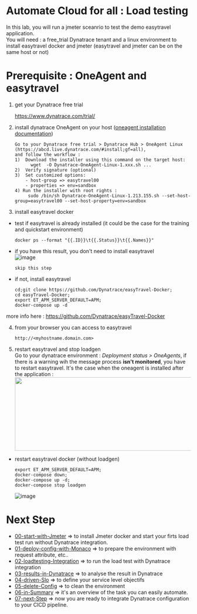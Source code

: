 #  Automate Cloud for all : Load testing

In this lab, you will run a jmeter sceanrio to test the demo easytravel application.  
You will need : a free_trial Dynatrace tenant and a linux environment to install easytravel docker and jmeter (easytravel and jmeter can be on the same host or not)

# Prerequisite : OneAgent and easytravel

1) get your Dynatrace free trial  

      https://www.dynatrace.com/trial/    

2) install dynatrace OneAgent on your host 
([oneagent installation documentation](https://github.com/ace-dynatrace-lab/ace-load-testing-automation/blob/main/InstallEasytravel.md))    

       Go to your Dynatrace free trial > Dynatrace Hub > OneAgent Linux (https://abcd.live.dynatrace.com/#install;gf=all),
       and follow the workflow :
       1)  Download the installer using this command on the target host: 
             wget  -O Dynatrace-OneAgent-Linux-1.xxx.sh ...
       2)  Verify signature (optional)
       3)  Set customized options:
           - host-group => easytravel00 
           - properties => env=sandbox
       4) Run the installer with root rights : 
            sudo /bin/sh Dynatrace-OneAgent-Linux-1.213.155.sh --set-host-group=easytravel00 --set-host-property=env=sandbox

3) install easytravel docker   
- test if easytravel is already installed (it could be the case for the training and quickstart environment)   

      docker ps --format "{{.ID}}\t{{.Status}}\t{{.Names}}"

- if you have this result, you don't need to install easytravel  
  ![image](https://user-images.githubusercontent.com/40337213/116451621-02f57e00-a85d-11eb-96a0-c1d0613185c7.png)
  
      skip this step
            
- if not, install easytravel  

      cd;git clone https://github.com/Dynatrace/easyTravel-Docker;
      cd easyTravel-Docker;
      export ET_APM_SERVER_DEFAULT=APM;
      docker-compose up -d

more info here : https://github.com/Dynatrace/easyTravel-Docker  
  
4) from your browser you can access to easytravel  

       http://<myhostname.domain.com>

5) restart easytravel and stop loadgen  
Go to your dynatrace environment : *Deployment status > OneAgents*, if there is a warning wih the message process **isn't monitored**, you have to restart easytravel. It's the case when the oneagent is installed after the application :  
    <img src="https://user-images.githubusercontent.com/40337213/116455523-713c3f80-a861-11eb-8786-0858aa10512c.png" width="600" height="200">

- restart easytravel docker (without loadgen)

      export ET_APM_SERVER_DEFAULT=APM;
      docker-compose down;
      docker-compose up -d;
      docker-compose stop loadgen
       
  ![image](https://user-images.githubusercontent.com/40337213/116618345-39a3c500-a93f-11eb-9d84-017a0a26ed4c.png)


# Next Step
- [00-start-with-Jmeter](https://github.com/ace-dynatrace-lab/ace-load-testing-automation/tree/main/00-start-with-Jmeter) => to install Jmeter docker and start your firts load test run without Dynatrace integration.
- [01-deploy-config-with-Monaco](https://github.com/ace-dynatrace-lab/ace-load-testing-automation/tree/main/01-deploy-config-with-Monaco) => to prepare the environment with request attribute, etc..
- [02-loadtesting-Integration](https://github.com/ace-dynatrace-lab/ace-load-testing-automation/tree/main/02-loadtesting-Integration) => to run the load test with Dynatrace integration
- [03-results-in-Dynatrace](https://github.com/ace-dynatrace-lab/ace-load-testing-automation/tree/main/03-results-in-Dynatrace) => to analyse the result in Dynatrace
- [04-driven-Slo](https://github.com/ace-dynatrace-lab/ace-load-testing-automation/tree/main/04-driven-Slo) => to define your service level objectifs
- [05-delete-Config](https://github.com/ace-dynatrace-lab/ace-load-testing-automation/tree/main/05-delete-Config) => to clean the environment
- [06-in-Summary](https://github.com/ace-dynatrace-lab/ace-load-testing-automation/tree/main/06-in-Summary) => it's an overview of the task you can easily automate.
- [07-next-Step](https://github.com/ace-dynatrace-lab/ace-load-testing-automation/tree/main/07-next-Step) => now you are ready to integrate Dynatrace configuration to your CICD pipeline.   
    
